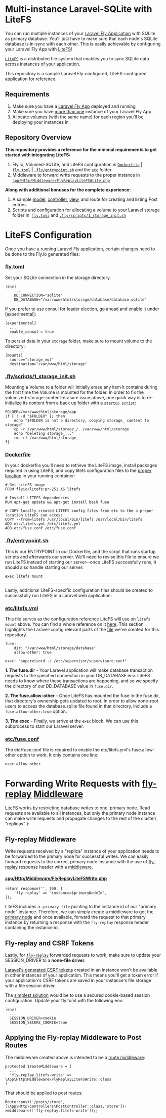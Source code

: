 # Multi-instance Laravel-SQLite with LiteFS
You can run multiple instances of your [Laravel Fly Application](https://fly.io/docs/laravel/) with SQLite as primary database. You'll just have to make sure that each node's SQLite database is in-sync with each other. This is easily achievable by configuring your Laravel Fly App with [LiteFS](https://fly.io/docs/litefs/)! 

[`LiteFS`](https://fly.io/docs/litefs/how-it-works/) is a distributed file system that enables you to sync SQLite data across instances of your application.

This repository is a sample Laravel Fly-configured, LiteFS-configured application for reference.

## Requirements
1) Make sure you have a [Laravel Fly App](https://fly.io/docs/laravel/) deployed and running
2) Make sure you have [more than one](https://fly.io/docs/flyctl/scale-count/#usage) instance of your Laravel Fly App
3) Allocate [volumes](https://fly.io/docs/reference/volumes/) (with the same name) for each region you'll be deploying your instances in

## Repository Overview
<b>This repository provides a reference for the minimal requirements to get started with integrating LiteFS:</b>
1. Fly.io, Volumed-SQLite, and LiteFS configuration in [`Dockerfile`](https://github.com/fly-apps/fly-laravel-litefs/blob/main/Dockerfile) | [`fly.toml`](https://github.com/fly-apps/fly-laravel-litefs/blob/main/fly.toml) | [`.fly/entrypoint.sh`](https://github.com/fly-apps/fly-laravel-litefs/blob/main/.fly/entrypoint.sh) and the [`etc`](https://github.com/fly-apps/fly-laravel-litefs/tree/main/etc) folder
2. Middleware to forward write requests to the proper instance in [`app/Http/Middleware/FlyReplayLiteFSWrite.php`](https://github.com/fly-apps/fly-laravel-litefs/blob/main/app/Http/Middleware/FlyReplayLiteFSWrite.php)

<b>Along with additional bonuses for the complete experience:</b>
1. A sample [model](https://github.com/fly-apps/fly-laravel-litefs/blob/main/app/Models/Post.php), [controller](https://github.com/fly-apps/fly-laravel-litefs/blob/main/app/Http/Controllers/PostController.php), [view](https://github.com/fly-apps/fly-laravel-litefs/blob/main/resources/views/posts/create.blade.php), and route for creating and listing Post entries 
2. Scripts and configuration for allocating a volume to your Laravel storage folder in: [`fly.toml`](https://github.com/fly-apps/fly-laravel-litefs/blob/main/fly.toml) and [`.fly/scripts/1_storage_init.sh`](https://github.com/fly-apps/fly-laravel-litefs/blob/main/.fly/scripts/1_storage_init.sh)



# LiteFS Configuration

Once you have a running Laravel Fly application, certain changes need to be done to the Fly.io generated files:

### [fly.toml](https://github.com/fly-apps/fly-laravel-litefs/blob/main/fly.toml)

Set your SQLite connection in the storage directory. 
```
[env]
    ...
    DB_CONNECTION="sqlite"
    DB_DATABASE="/var/www/html/storage/database/database.sqlite"
```
If you prefer to use consul for leader election, go ahead and enable it under [experimental]:
```
[experimental]
  ...
  enable_consul = true
```
To persist data in your `storage` folder, make sure to mount volume to the directory:
```
[mounts]
  source="storage_vol"
  destination="/var/www/html/storage"
```

### [.fly/scripts/1_storage_init.sh](https://github.com/fly-apps/fly-laravel-litefs/blob/main/.fly/scripts/1_storage_init.sh) 
Mounting a Volume to a folder will initially erase any item it contains during the first time the Volume is mounted for the folder. In order to fix the volumized-storage-content-erasure issue above, one quick way is to re-initialize its content from a back up folder with a [`startup script`](https://fly.io/docs/laravel/the-basics/customizing-deployments/#startup-scripts):

```
FOLDER=/var/www/html/storage/app
if [ ! -d "$FOLDER" ]; then
    echo "$FOLDER is not a directory, copying storage_ content to storage"
    cp -r /var/www/html/storage_/. /var/www/html/storage
    echo "Deleting storage_..."
    rm -rf /var/www/html/storage_
fi
```

### [Dockerfile](https://github.com/fly-apps/fly-laravel-litefs/blob/main/Dockerfile)

In your dockerfile you'll need to retrieve the LiteFS image, install packages required in using LiteFS, and copy litefs configuration files to the [proper location](https://fly.io/docs/litefs/config/#config-file-search-path) in your running container:
```
# Get LiteFS image
FROM flyio/litefs:pr-251 AS litefs

# Install LITEFS dependencies
RUN apt-get update && apt-get install bash fuse 

# COPY locally created LITEFS config files from etc to the a proper location LiteFS can access
COPY --from=litefs /usr/local/bin/litefs /usr/local/bin/litefs
ADD etc/litefs.yml /etc/litefs.yml
ADD etc/fuse.conf /etc/fuse.conf
```

### [.fly/entrypoint.sh](https://github.com/fly-apps/fly-laravel-litefs/blob/main/.fly/entrypoint.sh) 
This is our ENTRYPOINT in our Dockerfile, and the script that runs startup scripts and afterwards our server. We'll need to revise this file to ensure we run LiteFS instead of starting our server--once LiteFS successfully runs, it should also handle starting our server:
```
exec litefs mount
```

---

Lastly, additional LiteFS-specific configuration files should be created to successfully run LiteFS in a Laravel web application:

### [etc/litefs.yml](https://github.com/fly-apps/fly-laravel-litefs/blob/main/etc/litefs.yml)
This file serves as the configuration reference LiteFS will use on `litefs mount` above. You can find a whole reference on it [here](https://fly.io/docs/litefs/config/#config-file-search-path). This section highlights the Laravel-config relevant parts of the [file](https://github.com/fly-apps/fly-laravel-litefs/blob/main/etc/litefs.yml) we've created for this repository.


```
fuse:
    dir: "/var/www/html/storage/database"
    allow-other: true

exec: "supervisord -c /etc/supervisor/supervisord.conf"
```

<b>1. The fuse.dir</b> - Your Laravel application will make database transaction requests to the specified connection in your DB_DATABASE env. LiteFS needs to know where these transactions are happening, and so we specify the directory of our DB_DATABASE value in `fuse.dir`.

<b>2. The fuse.allow-other</b> - Once LiteFS has mounted the fuse in the fuse.dir, that directory's ownership gets updated to root. In order to allow none-root users to access the database.sqlite file found in that directory, include a `fuse.allow-other:true` option.

<b>3. The exec</b> - Finally, we arrive at the `exec` block. We can use this subprocess to start our Laravel server. 

### [etc/fuse.conf](https://github.com/fly-apps/fly-laravel-litefs/blob/main/etc/fuse.conf)

The etc/fuse.conf file is required to enable the etc/litefs.yml's fuse.allow-other option to work. It only contains one line:

```
user_allow_other
```

# Forwarding Write Requests with [fly-replay](https://fly.io/docs/reference/fly-replay/#fly-replay) [Middleware](https://github.com/fly-apps/fly-laravel-litefs/blob/main/app/Http/Middleware/FlyReplayLiteFSWrite.php)

[LiteFS](https://fly.io/docs/litefs/how-it-works/#cluster-management-using-leases) works by restricting database writes to one, primary node. Read requests are available to all instances, but only the primary node instance can make write requests and propagate changes to the rest of the cluster( "replicas" ):

## Fly-replay Middleware
Write requests received by a "replica" instance of your application needs to be forwarded to the primary node for successful writes. We can easily forward requests to the correct primary node instance with the use of [fly-replay](https://fly.io/docs/reference/fly-replay/#fly-replay) response header with a [middleware](https://github.com/fly-apps/fly-laravel-litefs/blob/main/app/Http/Middleware/FlyReplayLiteFSWrite.php). 

#### [app/Http/Middleware/FlyReplayLiteFSWrite.php](https://github.com/fly-apps/fly-laravel-litefs/blob/main/app/Http/Middleware/FlyReplayLiteFSWrite.php)

```
return response('', 200, [
    'fly-replay' => "instance=$primaryNodeId",
]);
```

LiteFS includes a `.primary file` pointing to the instance id of our "primary node" instance. Therefore, we can simply create a middleware to get the [primary node](https://fly.io/docs/litefs/primary/) and once available, forward the request to that primary instance by returning a response with the `fly-replay` response header containing the instance id. 

## Fly-replay and CSRF Tokens

Lastly, for [`fly-replay`](https://fly.io/docs/reference/fly-replay/#fly-replay) forwarded requests to work, make sure to update your SESSION_DRIVER to a <b>none-file driver</b>.

[Laravel's generated CSRF tokens](https://laravel.com/docs/9.x/csrf#:~:text=Laravel%20automatically%20generates%20a%20CSRF,the%20requests%20to%20the%20application.) created in an instance won't be available in other instances of your application. This means you'll get a token error if your application's CSRF tokens are saved in your instance's file storage with a file session driver.

The [simplest solution](https://fly.io/laravel-bytes/taking-laravel-global/#problem-session-storage) would be to use a secured cookie-based session configuration. Update your fly.toml with the following env:
```
[env]
  ...
  SESSION_DRIVER=cookie
  SESSION_SECURE_COOKIE=true
```

## Applying the Fly-replay Middleware to Post Routes
The middleware created above is intended to be a [route middleware](https://github.com/fly-apps/fly-laravel-litefs/blob/main/app/Http/Kernel.php):
```
protected $routeMiddleware = [
  ...
  'fly-replay.litefs-write' => \App\Http\Middleware\FlyReplayLiteFSWrite::class
]
```

That should be applied to post routes:
```
Route::post('/posts/store',[\App\Http\Controllers\PostController::class,'store'])->middleware(['fly-replay.litefs-write']);;
```